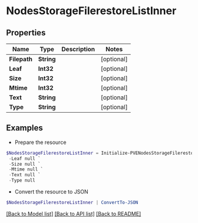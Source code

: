 # NodesStorageFilerestoreListInner
## Properties

Name | Type | Description | Notes
------------ | ------------- | ------------- | -------------
**Filepath** | **String** |  | [optional] 
**Leaf** | **Int32** |  | [optional] 
**Size** | **Int32** |  | [optional] 
**Mtime** | **Int32** |  | [optional] 
**Text** | **String** |  | [optional] 
**Type** | **String** |  | [optional] 

## Examples

- Prepare the resource
```powershell
$NodesStorageFilerestoreListInner = Initialize-PVENodesStorageFilerestoreListInner  -Filepath null `
 -Leaf null `
 -Size null `
 -Mtime null `
 -Text null `
 -Type null
```

- Convert the resource to JSON
```powershell
$NodesStorageFilerestoreListInner | ConvertTo-JSON
```

[[Back to Model list]](../README.md#documentation-for-models) [[Back to API list]](../README.md#documentation-for-api-endpoints) [[Back to README]](../README.md)

